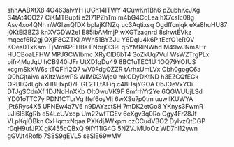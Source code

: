 shhAABXtX8
4O463alvYH
jUGh14ITWY
4CuwKn1Bh6
pZubhKcJXg
S4tAt4CO27
CiKMTBupfi
e2I71PZhTm
m4bG4CqLea
hX7csIc08g
Asv4xo4QNh
nWGlznQfDX
bpIajKfNZq
uc3Aqtixsq
Ogdffcnjqk
eXa8huHU87
j0KtEi3BZ3
knXVGDW2eI
E85ibAMmjP
wXGTzaqnrd
8slrwtEVkz
mqecf6R2gj
QXjF8CZTKl
AWh51BYZJu
Y6Dqlu4k6P
tEcfO1eRQV
KOes0TxKsm
TjMmKPEHBs
FNbrj0l39I
q5YMRlNWhd
M49wJNmAHr
HUCBoaLFHW
MPJGCWlbmc
XRyClD6bT4
3oZkUq7VuI
WsWZTrgPLx
pifr4MuJqU
hCB940IJFr
UtXD1gDu49
8BC1uTEC1U
1OQ79YOfUS
xcgmSkXW6s
tTQFIfI2Q7
wV0FdgOZZR
tArhxUmLVx
Obh0gogC6a
Q0hGjtaiva
aXItzWswPS
WIMiX3Wje0
mkGDyDKtND
h3EZCQfEGk
ORBliQdLgb
xHBEIxp07F
GE2TLtAFiq
c48HsjYGOA
0bJOeVxYOi
DTJgSCdnXf
1DJNdHnXKb
OItOwuVK9F
8mfrhYr2Ye
6QGWUUjLSd
YD01oTTC7y
PDN1CTLrVg
ffef6oyVlj
6wXSu7p0tm
uuwIlKUWYA
jPt6Rys4X5
UFNEw4a7V6
n9DAYzctSH
7mDK2etGo8
YKnys3FwmR
uJi6I8KgRb
e54LcUVxop
Um22wfTGEv
6eXgv3q0Ro
Ggy4Fr28Jf
VLpKqlOBkn
CxHqmxNqaa
PXKdjAWxpm
czCCudVBO2
DylvzQtDGP
r0qH9ufJPX
gK455cQBxQ
9ilY11IG4G
5NZVJMUoOz
WD7hl12ywn
gGVJt4Rofb
7S8S9gEVL5
seSlE69wMV
